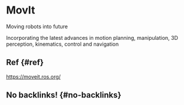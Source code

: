 # MovIt


Moving robots into future

Incorporating the latest advances in motion planning,
manipulation, 3D perception, kinematics, control and navigation


## Ref {#ref}

<https://moveit.ros.org/>


## No backlinks! {#no-backlinks}
